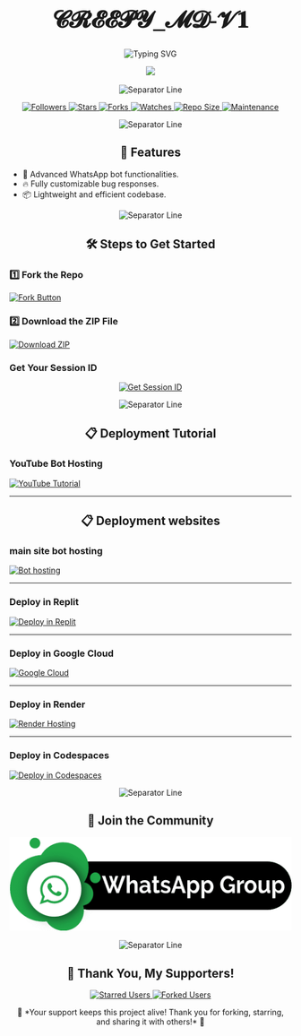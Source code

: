  <p align="center">
  <h1 align="center" style="font-family: 'EB Garamond'; font-size: 3em;">𝓒𝓡𝓔𝓔𝓟𝓨_𝓜𝓓-𝓥𝟏</h1>
</p>

<p align="center">
  <img src="https://readme-typing-svg.demolab.com?font=EB+Garamond&weight=900&size=30&duration=4000&pause=1000&width=435&lines=My+Name+is+𝓒𝓡𝓔𝓔𝓟𝓨_𝓜𝓓+𝓥𝟏;Created+by+𝒟𝒶𝓃𝓃𝓎;Fork+Me+and+Enjoy!" alt="Typing SVG" />
</p>

<p align="center">
  <img src="https://files.catbox.moe/xeycz1.jpeg"Main Graphic" />
</p>

<p align="center">
  <img src="https://raw.githubusercontent.com/andreasbm/readme/master/assets/lines/rainbow.png" alt="Separator Line" />
</p>

<p align="center">
  <a href="https://github.com/JustaTz0?tab=followers">
    <img src="https://img.shields.io/github/followers/JustaTz0?label=Followers&style=for-the-badge&logo=github" alt="Followers" />
  </a>
  <a href="https://github.com/JustaTz0/CREEPY_MD-V1/stargazers/">
    <img src="https://img.shields.io/github/stars/JustaTz0/CREEPY_MD-V1?color=blue&style=for-the-badge&logo=starship" alt="Stars" />
  </a>
  <a href="https://github.com/JustaTz0/CREEPY_MD-V1/network/members">
    <img src="https://img.shields.io/github/forks/JustaTz0/CREEPY_MD-V1?color=red&style=for-the-badge&logo=git" alt="Forks" />
  </a>
  <a href="https://github.com/JustaTz0/CREEPY_MD-V1/watchers">
    <img src="https://img.shields.io/github/watchers/JustaTz0/CREEPY_MD-V1?label=Watches&style=for-the-badge&color=brightgreen" alt="Watches" />
  </a>
  <a href="https://github.com/JustaTz0/CREEPY_MD-V1/">
    <img src="https://img.shields.io/github/repo-size/JustaTz0/CREEPY_MD-V1?style=for-the-badge&color=orange" alt="Repo Size" />
  </a>
  <a href="https://github.com/JustaTz0/CREEPY_MD-V1/graphs/commit-activity">
    <img src="https://img.shields.io/badge/Maintained%3F-Yes-yellow?style=for-the-badge" alt="Maintenance" />
  </a>
</p>

<p align="center">
  <img src="https://raw.githubusercontent.com/andreasbm/readme/master/assets/lines/rainbow.png" alt="Separator Line" />
</p>

<h2 align="center">🚀 Features</h2>

- 🌟 Advanced WhatsApp bot functionalities.
- 🔥 Fully customizable bug responses.
- 📦 Lightweight and efficient codebase.

<p align="center">
  <img src="https://raw.githubusercontent.com/andreasbm/readme/master/assets/lines/rainbow.png" alt="Separator Line" />
</p>

<h2 align="center">🛠️ Steps to Get Started</h2>

<h3 align="left">1️⃣ Fork the Repo</h3>
<p align="left">
  <a href="https://github.com/JustaTz0/CREEPY_MD-V1/fork">
    <img src="https://img.shields.io/badge/Fork%20Repo-black?style=for-the-badge&logo=github" alt="Fork Button" />
  </a>
</p>

<h3 align="left">2️⃣ Download the ZIP File</h3>
<p align="left">
  <a href="https://github.com/JustaTz0/CREEPY_MD-V1/archive/refs/heads/main.zip">
    <img src="https://img.shields.io/badge/Download%20ZIP-blue?style=for-the-badge&logo=files" alt="Download ZIP" />
  </a>
</p>


### Get Your Session ID
<p align="center">
  <a href="https://creepy-session.onrender.com" target="_blank">
    <img src="" alt="Get Session ID" />
  </a>
</p>


<p align="center">
  <img src="https://files.catbox.moe/xeycz1.jpeg" alt="Separator Line" />
</p>

<h2 align="center">📋 Deployment Tutorial</h2>

### YouTube Bot Hosting  
<a href="https://youtube.com/@justatz?si=b1aeHtDUOSnxjaSa" target="_blank">
  <img src="https://img.shields.io/badge/YouTube-FF0000?style=for-the-badge&logo=youtube&logoColor=white" alt="YouTube Tutorial" />
</a>

---
<h2 align="center">📋 Deployment websites</h2>

### main site bot hosting
<a href="https://bot-hosting.net/?aff=1297254811795722383" target="_blank">
  <img src="https://img.shields.io/badge/Bot%20hosting-4285F4?style=for-the-badge&logo=google-cloud&logoColor=white" alt="Bot hosting" />
</a>

---

### Deploy in Replit  
<a href="https://repl.it/github.com/JustaTz0/CREEPY_MD-V1" target="_blank">
  <img src="https://img.shields.io/badge/Replit-orange?style=for-the-badge&logo=replit" alt="Deploy in Replit" />
</a>

---

### Deploy in Google Cloud  
<a href="https://cloud.google.com/shell/?aff=1097457675723341836" target="_blank">
  <img src="https://img.shields.io/badge/Google%20Cloud-4285F4?style=for-the-badge&logo=google-cloud&logoColor=white" alt="Google Cloud" />
</a>

---

### Deploy in Render  
<a href="https://dashboard.render.com" target="_blank">
  <img src="https://img.shields.io/badge/Render-maroon?style=for-the-badge&logo=render" alt="Render Hosting" />
</a>

---

### Deploy in Codespaces  
<a href="https://github.com/codespaces/new" target="_blank">
  <img src="https://img.shields.io/badge/Codespaces-navy?style=for-the-badge&logo=visual-studio-code" alt="Deploy in Codespaces" />
</a>

<p align="center">
  <img src="https://raw.githubusercontent.com/andreasbm/readme/master/assets/lines/rainbow.png" alt="Separator Line" />
</p>

<h2 align="center">📲 Join the Community</h2>

<a href="https://whatsapp.com/channel/0029Vap2lUBJuyA8HLdfho47" target="_blank">
  <img src="https://raw.githubusercontent.com/Neeraj-x0/Neeraj-x0/main/photos/suddidina-join-whatsapp.png" alt="Join WhatsApp" />
</a>

<p align="center">
  <img src="https://raw.githubusercontent.com/andreasbm/readme/master/assets/lines/rainbow.png" alt="Separator Line" />
</p>

<h2 align="center">🎉 Thank You, My Supporters!</h2>

<p align="center">
  <a href="https://github.com/JustaTz0/CREEPY_MD-V1/stargazers">
    <img src="https://img.shields.io/badge/Stars-User%20List-blue?style=for-the-badge&logo=starship" alt="Starred Users" />
  </a>
  <a href="https://github.com/JustaTz0/CREEPY_MD-V1/network/members">
    <img src="https://img.shields.io/badge/Forked%20By-User%20List-green?style=for-the-badge&logo=github" alt="Forked Users" />
  </a>
</p>

<p align="center">
  🌟 *Your support keeps this project alive! Thank you for forking, starring, and sharing it with others!* 🌟
</p>
